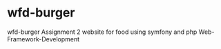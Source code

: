 # wfd-burger
wfd-burger
Assignment 2 website for food using symfony and php
Web-Framework-Development
